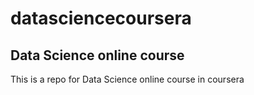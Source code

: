 # datasciencecoursera

## Data Science online course

This is a repo for Data Science online course in coursera
